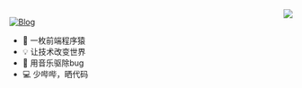 <img align="right" src="https://github-readme-stats.vercel.app/api?username=gengjian1203&show_icons=true&icon_color=CE1D2D&text_color=718096&bg_color=ffffff&hide_title=true" />

[![Blog](https://img.shields.io/badge/Blog-v1.0.1-blue.svg)](https://gengjian1203.github.io/)

- 🐒 一枚前端程序猿
- 💡 让技术改变世界
- 🎵 用音乐驱除bug
- 💻 少哔哔，晒代码
